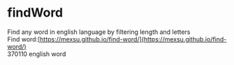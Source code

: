 # findWord
Find any word in english language by filtering length and letters<br/>
Find word:[https://mexsu.github.io/find-word/](https://mexsu.github.io/find-word/)<br/>
370110 english word
